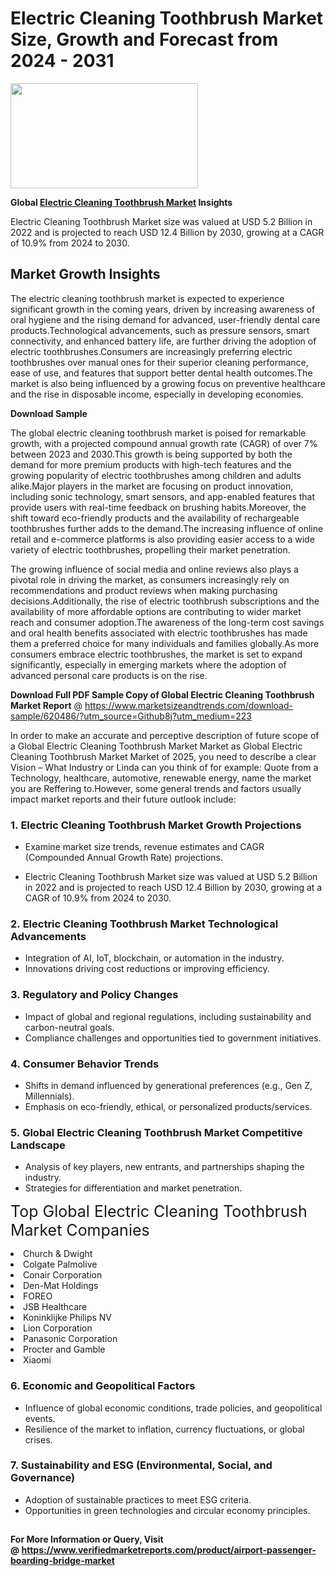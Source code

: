 <H1>Electric Cleaning Toothbrush Market Size, Growth and Forecast from 2024 - 2031</H1><img class="aligncenter size-medium wp-image-584254" src="https://thirdeyenews.in/wp-content/uploads/2024/09/Global-Market-Research-300x168.jpeg" alt="" width="300" height="168" /><p><strong>Global&nbsp;<a href="https://www.marketsizeandtrends.com/download-sample/620486/?utm_source=Github8j?utm_medium=223">Electric Cleaning Toothbrush Market</a> Insights</strong></p><p>Electric Cleaning Toothbrush Market size was valued at USD 5.2 Billion in 2022 and is projected to reach USD 12.4 Billion by 2030, growing at a CAGR of 10.9% from 2024 to 2030.</p><p><h2>Market Growth Insights</h2> <p>The electric cleaning toothbrush market is expected to experience significant growth in the coming years, driven by increasing awareness of oral hygiene and the rising demand for advanced, user-friendly dental care products.Technological advancements, such as pressure sensors, smart connectivity, and enhanced battery life, are further driving the adoption of electric toothbrushes.Consumers are increasingly preferring electric toothbrushes over manual ones for their superior cleaning performance, ease of use, and features that support better dental health outcomes.The market is also being influenced by a growing focus on preventive healthcare and the rise in disposable income, especially in developing economies.</p> <p><strong>Download Sample</strong></p> <p>The global electric cleaning toothbrush market is poised for remarkable growth, with a projected compound annual growth rate (CAGR) of over 7% between 2023 and 2030.This growth is being supported by both the demand for more premium products with high-tech features and the growing popularity of electric toothbrushes among children and adults alike.Major players in the market are focusing on product innovation, including sonic technology, smart sensors, and app-enabled features that provide users with real-time feedback on brushing habits.Moreover, the shift toward eco-friendly products and the availability of rechargeable toothbrushes further adds to the demand.The increasing influence of online retail and e-commerce platforms is also providing easier access to a wide variety of electric toothbrushes, propelling their market penetration.<p>The growing influence of social media and online reviews also plays a pivotal role in driving the market, as consumers increasingly rely on recommendations and product reviews when making purchasing decisions.Additionally, the rise of electric toothbrush subscriptions and the availability of more affordable options are contributing to wider market reach and consumer adoption.The awareness of the long-term cost savings and oral health benefits associated with electric toothbrushes has made them a preferred choice for many individuals and families globally.As more consumers embrace electric toothbrushes, the market is set to expand significantly, especially in emerging markets where the adoption of advanced personal care products is on the rise.</p> <p><span class=""><strong>Download Full PDF Sample Copy of Global Electric Cleaning Toothbrush Market Report</strong> @ <a href="https://www.marketsizeandtrends.com/download-sample/620486/?utm_source=Github8j?utm_medium=223" target="_blank">https://www.marketsizeandtrends.com/download-sample/620486/?utm_source=Github8j?utm_medium=223</a></span></p><p>In order to make an accurate and perceptive description of future scope of a Global&nbsp;Electric Cleaning Toothbrush Market Market as Global&nbsp;Electric Cleaning Toothbrush Market Market of 2025, you need to describe a clear Vision &ndash; What Industry or Linda can you think of for example: Quote from a Technology, healthcare, automotive, renewable energy, name the market you are Reffering to.However, some general trends and factors usually impact market reports and their future outlook include:</p><h3>1.&nbsp;<strong>Electric Cleaning Toothbrush Market Growth Projections</strong></h3><ul><li>Examine market size trends, revenue estimates and CAGR (Compounded Annual Growth Rate) projections.</li><li><p>Electric Cleaning Toothbrush Market size was valued at USD 5.2 Billion in 2022 and is projected to reach USD 12.4 Billion by 2030, growing at a CAGR of 10.9% from 2024 to 2030.</p></li></ul><h3>2.&nbsp;<strong>Electric Cleaning Toothbrush Market Technological Advancements</strong></h3><ul><li>Integration of AI, IoT, blockchain, or automation in the industry.</li><li>Innovations driving cost reductions or improving efficiency.</li></ul><h3>3.&nbsp;<strong>Regulatory and Policy Changes</strong></h3><ul><li>Impact of global and regional regulations, including sustainability and carbon-neutral goals.</li><li>Compliance challenges and opportunities tied to government initiatives.</li></ul><h3>4.&nbsp;<strong>Consumer Behavior Trends</strong></h3><ul><li>Shifts in demand influenced by generational preferences (e.g., Gen Z, Millennials).</li><li>Emphasis on eco-friendly, ethical, or personalized products/services.</li></ul><h3>5.&nbsp;<strong>Global Electric Cleaning Toothbrush Market Competitive Landscape</strong></h3><ul><li>Analysis of key players, new entrants, and partnerships shaping the industry.</li><li>Strategies for differentiation and market penetration.</li></ul><p data-pm-slice="1 1 []"><span style="color: inherit; font-family: inherit; font-size: 25px;">Top Global Electric Cleaning Toothbrush Market Companies</span></p><div class="" data-test-id=""><p><li>Church & Dwight</li><li> Colgate Palmolive</li><li> Conair Corporation</li><li> Den-Mat Holdings</li><li> FOREO</li><li> JSB Healthcare</li><li> Koninklijke Philips NV</li><li> Lion Corporation</li><li> Panasonic Corporation</li><li> Procter and Gamble</li><li> Xiaomi</li></p></div><h3>6.&nbsp;<strong>Economic and Geopolitical Factors</strong></h3><ul><li>Influence of global economic conditions, trade policies, and geopolitical events.</li><li>Resilience of the market to inflation, currency fluctuations, or global crises.</li></ul><h3>7.&nbsp;<strong>Sustainability and ESG (Environmental, Social, and Governance)</strong></h3><ul><li>Adoption of sustainable practices to meet ESG criteria.</li><li>Opportunities in green technologies and circular economy principles.</li></ul><h2><strong style="font-size: 14px;">For More Information or Query, Visit @&nbsp;</strong><a style="background-color: #ffffff; font-size: 14px;" href="https://www.marketsizeandtrends.com/report/electric-cleaning-toothbrush-market/" target="_blank">https://www.verifiedmarketreports.com/product/airport-passenger-boarding-bridge-market</a></h2>
